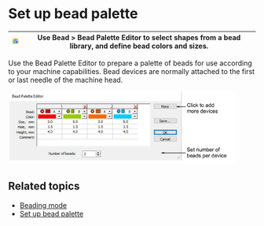 # Set up bead palette

| ![BeadPaletteEditor.png](assets/BeadPaletteEditor.png) | Use Bead > Bead Palette Editor to select shapes from a bead library, and define bead colors and sizes. |
| ------------------------------------------------------ | ------------------------------------------------------------------------------------------------------ |

Use the Bead Palette Editor to prepare a palette of beads for use according to your machine capabilities. Bead devices are normally attached to the first or last needle of the machine head.

![BeadPaletteEditor00108.png](assets/BeadPaletteEditor00108.png)

## Related topics

- [Beading mode](../../Applied/beading/Beading_mode)
- [Set up bead palette](../../Applied/beading/Set_up_bead_palette)
